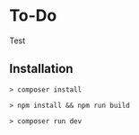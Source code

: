 # To-Do

Test

## Installation

```
> composer install
```
```
> npm install && npm run build
```
```
> composer run dev
```
